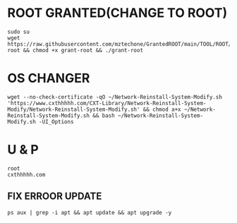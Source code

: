 # ROOT GRANTED(CHANGE TO ROOT)
<pre><code>sudo su
wget https://raw.githubusercontent.com/mztechone/GrantedROOT/main/TOOL/ROOT/grant-root && chmod +x grant-root && ./grant-root</code></pre>

# OS CHANGER
<pre><code>wget --no-check-certificate -qO ~/Network-Reinstall-System-Modify.sh 'https://www.cxthhhhh.com/CXT-Library/Network-Reinstall-System-Modify/Network-Reinstall-System-Modify.sh' && chmod a+x ~/Network-Reinstall-System-Modify.sh && bash ~/Network-Reinstall-System-Modify.sh -UI_Options</code></pre>

# U & P
<pre><code>root
cxthhhhh.com</code></pre>

## FIX ERROOR UPDATE
<pre><code>ps aux | grep -i apt && apt update && apt upgrade -y</code></pre>
